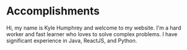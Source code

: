# Accomplishments

Hi, my name is Kyle Humphrey and welcome to my
website. I'm a hard worker and fast learner who loves to solve
complex problems. I have significant experience in Java, ReactJS,
and Python.
